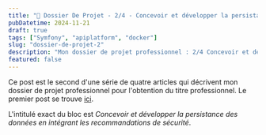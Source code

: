 ```yaml
---
title: "📑 Dossier De Projet - 2/4 - Concevoir et développer la persistance des données"
pubDatetime: 2024-11-21
draft: true
tags: ["Symfony", "apiplatform", "docker"]
slug: "dossier-de-projet-2"
description: "Mon dossier de projet professionnel : 2/4 Concevoir et développer la persistance des données"
featured: false
---
```


Ce post est le second d'une série de quatre articles qui décrivent mon dossier de projet professionnel pour l'obtention du titre professionnel. Le premier post se trouve [ici](/post/dossier-de-projet).

L'intitulé exact du bloc est _Concevoir et développer la persistance des données en intégrant les recommandations de sécurité_.